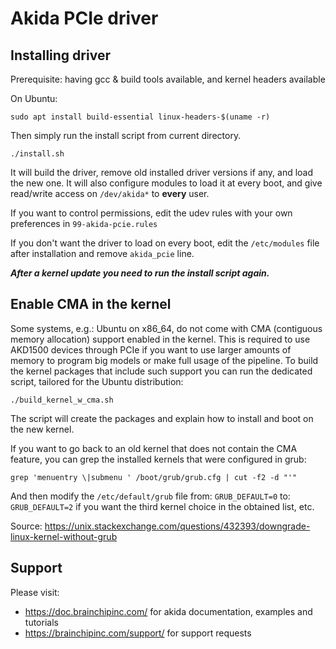 # Akida PCIe driver
## Installing driver
Prerequisite: having gcc & build tools available, and kernel headers available

On Ubuntu:
```
sudo apt install build-essential linux-headers-$(uname -r)
```

Then simply run the install script from current directory.
```
./install.sh
```
It will build the driver, remove old installed driver versions if any,
and load the new one.
It will also configure modules to load it at every boot, and give read/write
access on `/dev/akida*` to __every__ user.

If you want to control permissions, edit the udev rules with your own
preferences in `99-akida-pcie.rules`

If you don't want the driver to load on every boot, edit the `/etc/modules`
file after installation and remove `akida_pcie` line.

***After a kernel update you need to run the install script again.***

## Enable CMA in the kernel

Some systems, e.g.: Ubuntu on x86_64, do not come with CMA (contiguous memory
allocation) support enabled in the kernel. This is required to use AKD1500
devices through PCIe if you want to use larger amounts of memory to program big
models or make full usage of the pipeline. To build the kernel packages that
include such support you can run the dedicated script, tailored for the Ubuntu
distribution:

```
./build_kernel_w_cma.sh
```

The script will create the packages and explain how to install and boot on the
new kernel.

If you want to go back to an old kernel that does not contain the CMA feature,
you can grep the installed kernels that were configured in grub:

```
grep 'menuentry \|submenu ' /boot/grub/grub.cfg | cut -f2 -d "'"
```

And then modify the `/etc/default/grub` file from: `GRUB_DEFAULT=0`
to: `GRUB_DEFAULT=2` if you want the third kernel choice in the obtained list,
etc.

Source: https://unix.stackexchange.com/questions/432393/downgrade-linux-kernel-without-grub


## Support
Please visit:
- https://doc.brainchipinc.com/ for akida documentation, examples and tutorials
- https://brainchipinc.com/support/ for support requests
